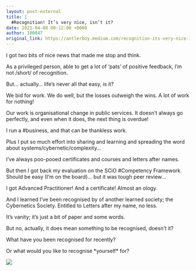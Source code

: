 ```yaml
---
layout: post-external
title: |
  #Recognition! It’s very nice, isn’t it?
date: 2021-04-08 00:12:00 +0000
author: 100047
original_link: https://antlerboy.medium.com/recognition-its-very-nice-isn-t-it-759897e27560?source=rss-97852f5a56ae------2
---
```


I got two bits of nice news that made me stop and think.

As a privileged person, able to get a lot of ‘pats’ of positive feedback, I’m not /short/ of recognition.

But… actually… life’s never all that easy, is it?

We bid for work. We do well, but the losses outweigh the wins. A lot of work for nothing!

Our work is organisational change in public services. It doesn’t always go perfectly, and even when it does, the next thing is overdue!

I run a #business, and that can be thankless work.

Plus I put so much effort into sharing and learning and spreading the word about systems/cybernetic/complexity…

I’ve always poo-pooed certificates and courses and letters after names.

But then I got back my evaluation on the SCiO #Competency Framework. Should be easy (I’m on the board)… but it was tough peer review…

I got Advanced Practitioner! And a certificate! Almost an ology.

And I learned I’ve been recognised by of another learned society; the Cybernetics Society. Entitled to Letters after my name, no less.

It’s vanity; it’s just a bit of paper and some words.

But no, actually, it does mean something to be recognised, doesn’t it?

What have you been recognised for recently?

Or what would you like to recognise \*yourself\* for?

 ![](https://medium.com/_/stat?event=post.clientViewed&referrerSource=full_rss&postId=759897e27560)
